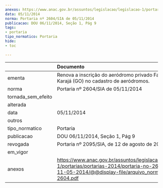 ```yaml
---
anexos: https://www.anac.gov.br/assuntos/legislacao/legislacao-1/portarias/portarias-2014/portaria-no-2604-sia-de-11-05-2014/@@display-file/arquivo_norma/PA2014-2604.pdf
data: 05/11/2014
norma: Portaria nº 2604/SIA de 05/11/2014
publicacao: DOU 06/11/2014, Seção 1, Pág 9
tags:
- portaria
tipo_normatico: Portaria
hide: 
- toc 
 
---
```


|                    | Documento                                                                                                                                                         |
|:-------------------|:------------------------------------------------------------------------------------------------------------------------------------------------------------------|
| ementa             | Renova a inscrição do aeródromo privado Fazenda Karajá (GO) no cadastro de aeródromos.                                                                            |
| norma              | Portaria nº 2604/SIA de 05/11/2014                                                                                                                                |
| tornada_sem_efeito |                                                                                                                                                                   |
| alterada           |                                                                                                                                                                   |
| data               | 05/11/2014                                                                                                                                                        |
| outros             |                                                                                                                                                                   |
| tipo_normatico     | Portaria                                                                                                                                                          |
| publicacao         | DOU 06/11/2014, Seção 1, Pág 9                                                                                                                                    |
| revogada           | Portaria nº 2095/SIA, de 12 de agosto de 2016                                                                                                                     |
| em_vigor           |                                                                                                                                                                   |
| anexos             | https://www.anac.gov.br/assuntos/legislacao/legislacao-1/portarias/portarias-2014/portaria-no-2604-sia-de-11-05-2014/@@display-file/arquivo_norma/PA2014-2604.pdf |